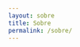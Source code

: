 ```yaml
---
layout: sobre
title: Sobre
permalink: /sobre/
---
```

<!-- 
![Marcel Braghini Imagem](https://instagram.fpfb1-1.fna.fbcdn.net/vp/992a6f85e0feaf0e79dab657df735cdd/5BF52281/t51.2885-19/s150x150/22639338_1963708657237523_2669708811714953216_n.jpg)

# Bio
Formado em Sistemas de Informação pela Unochapecó, em Ciências Contábeis pela Unopar, atuando no desenvolvimento de aplicações web desde 2016, com foco em java, cdi, hibernate, integração contínua e banco de dados Postgres e SqlServer. -->